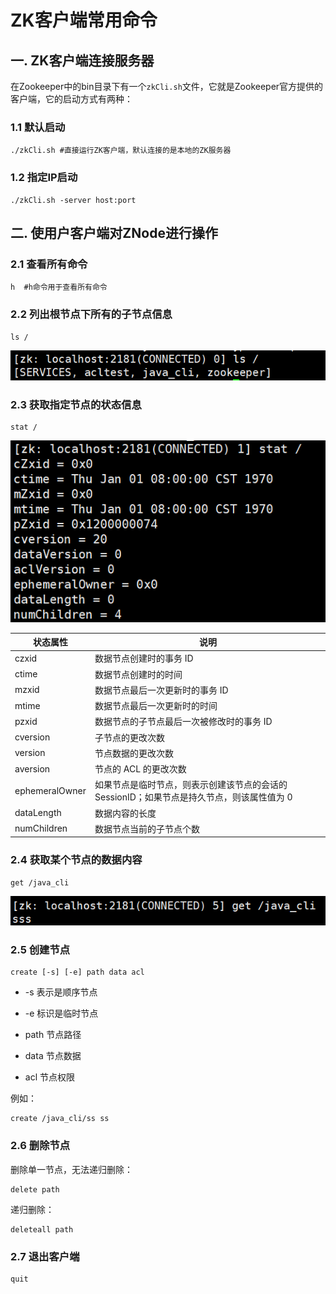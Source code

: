 # ZK客户端常用命令

## 一. ZK客户端连接服务器

在Zookeeper中的bin目录下有一个`zkCli.sh`文件，它就是Zookeeper官方提供的客户端，它的启动方式有两种：

### 1.1 默认启动

```shell
./zkCli.sh #直接运行ZK客户端，默认连接的是本地的ZK服务器
```

### 1.2 指定IP启动

```shell
./zkCli.sh -server host:port
```

## 二. 使用户客户端对ZNode进行操作

### 2.1 查看所有命令

```shell
h  #h命令用于查看所有命令
```

### 2.2 列出根节点下所有的子节点信息

```shell
ls /
```

![](../images/21.png)

### 2.3 获取指定节点的状态信息

```shell
stat /
```

![](../images/22.png)



| **状态属性**   | **说明**                                                     |
| -------------- | ------------------------------------------------------------ |
| czxid          | 数据节点创建时的事务 ID                                      |
| ctime          | 数据节点创建时的时间                                         |
| mzxid          | 数据节点最后一次更新时的事务 ID                              |
| mtime          | 数据节点最后一次更新时的时间                                 |
| pzxid          | 数据节点的子节点最后一次被修改时的事务 ID                    |
| cversion       | 子节点的更改次数                                             |
| version        | 节点数据的更改次数                                           |
| aversion       | 节点的 ACL 的更改次数                                        |
| ephemeralOwner | 如果节点是临时节点，则表示创建该节点的会话的 SessionID；如果节点是持久节点，则该属性值为 0 |
| dataLength     | 数据内容的长度                                               |
| numChildren    | 数据节点当前的子节点个数                                     |

### 2.4 获取某个节点的数据内容

```shell
get /java_cli
```

![](../images/23.png)

### 2.5 创建节点

```shell
create [-s] [-e] path data acl
```

- -s 表示是顺序节点

- -e 标识是临时节点

- path 节点路径

- data 节点数据

- acl 节点权限

例如：

```shell
create /java_cli/ss ss
```

### 2.6 删除节点

删除单一节点，无法递归删除：

```shell
delete path
```

递归删除：

```shell
deleteall path
```

### 2.7 退出客户端

```shell
quit
```

